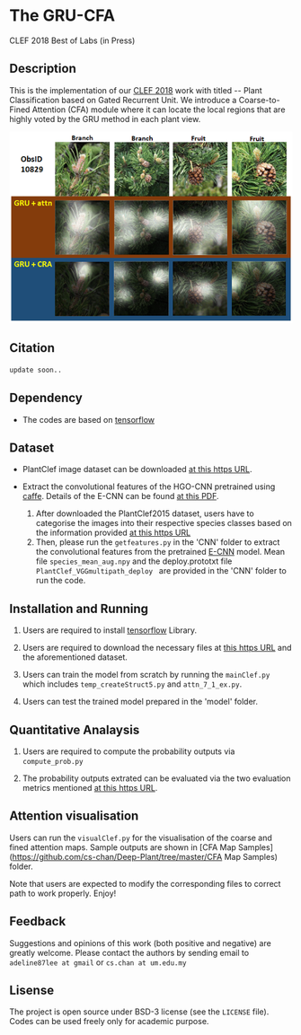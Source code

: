 # The GRU-CFA

CLEF 2018 Best of Labs (in Press)


## Description

This is the implementation of our [CLEF 2018](http://clef2018.clef-initiative.eu/) work with titled -- Plant Classification based on Gated Recurrent Unit. We introduce a Coarse-to-Fined Attention (CFA) module where it can locate the local regions that are highly voted by the GRU method in each plant view.

![demo](CLEF.gif)

## Citation 
```sh
update soon..
```

## Dependency

* The codes are based on [tensorflow](https://www.tensorflow.org/)

## Dataset
* PlantClef image dataset can be downloaded [at this https URL](http://www.imageclef.org/lifeclef/2015/plant).

* Extract the convolutional features of the HGO-CNN pretrained using [caffe](http://caffe.berkeleyvision.org/). Details of the E-CNN can be found [at this PDF](http://cs-chan.com/doc/TIP_Plant.pdf). 

	1. After downloaded the PlantClef2015 dataset, users have to categorise the images into their respective species classes based on the information provided [at this https URL](http://www.imageclef.org/lifeclef/2015/plant)
	2. Then, please run the ``` getfeatures.py ``` in the 'CNN' folder to extract the convolutional features from the pretrained [E-CNN](http://www.cs-chan.com/source/DeepPlant/E_CNN.caffemodel) model.
	    Mean file ``` species_mean_aug.npy ``` and the deploy.prototxt file ``` PlantClef_VGGmultipath_deploy  ``` are provided in the 'CNN' folder to run the code.


## Installation and Running

1. Users are required to install [tensorflow](https://www.tensorflow.org/) Library.

2. Users are required to download the necessary files at [this https URL](https://github.com/cs-chan/Deep-Plant/tree/master/PlantStructNet/Dataset) and the aforementioned dataset.

3. Users can train the model from scratch by running the ``` mainClef.py ``` which includes ``` temp_createStruct5.py ``` and ``` attn_7_1_ex.py ```.

4. Users can test the trained model prepared in the 'model' folder.

## Quantitative Analaysis

1. Users are required to compute the probability outputs via  ``` compute_prob.py ``` 

2. The probability outputs extrated can be evaluated via the two evaluation metrics mentioned [at this https URL](https://github.com/cs-chan/Deep-Plant/tree/master/HGO-CNN/matlab).

## Attention visualisation

Users can run the ``` visualClef.py ``` for the visualisation of the coarse and fined attention maps. Sample outputs are shown in [CFA Map Samples](https://github.com/cs-chan/Deep-Plant/tree/master/CFA Map Samples) folder.


Note that users are expected to modify the corresponding files to correct path to work properly. Enjoy!


## Feedback
Suggestions and opinions of this work (both positive and negative) are greatly welcome. Please contact the authors by sending email to ``` adeline87lee at gmail ``` or ``` cs.chan at um.edu.my ```

## Lisense
The project is open source under BSD-3 license (see the ``` LICENSE ``` file). Codes can be used freely only for academic purpose.
